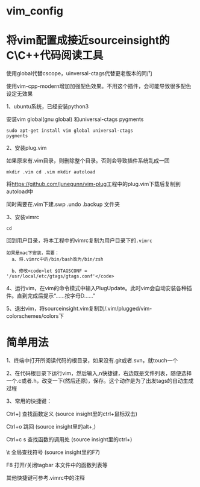 # vim_config
# 将vim配置成接近sourceinsight的C\C++代码阅读工具

使用global代替cscope，uinversal-ctags代替更老版本的同门

使用vim-cpp-modern增加加强配色效果。不用这个插件，会可能导致很多配色设定无效果



1、ubuntu系统，已经安装python3

安装vim  global(gnu global) 和universal-ctags pygments

<code>sudo apt-get install vim global universal-ctags pygments</code>

2、安装plug.vim

如果原来有.vim目录，则删除整个目录。否则会导致插件系统乱成一团

<code>mkdir .vim
cd .vim
mkdir autoload
</code>

将<url>https://github.com/junegunn/vim-plug</url>工程中的plug.vim下载后复制到autoload中

同时需要在.vim下建.swp   .undo  .backup 文件夹

3、安装vimrc

<code>cd </code> 

回到用户目录，将本工程中的vimrc复制为用户目录下的<code>.vimrc</code>

    如果是mac下安装，需要：
      a、将.vimrc中的/bin/bash改为/bin/zsh
      
      b、修改<code>let $GTAGSCONF = '/usr/local/etc/gtags/gtags.conf'</code>
      

4、运行vim，在vim的命令模式中输入PlugUpdate。此时vim会自动安装各种插件。直到完成后提示“……按字母D……”

5、退出vim，将sourceinsight.vim复制到/.vim/plugged/vim-colorschemes/colors下

# 简单用法
1、终端中打开所阅读代码的根目录，如果没有.git或者.svn，就touch一个

2、在代码根目录下运行vim，然后输入,n快捷键，右边既是文件列表，随便选择一个.c或者.h，改变一下(然后还原)，保存。这个动作是为了出发tags的自动生成过程

3、常用的快捷键：

Ctrl+]    查找函数定义      (source insight里的ctrl+鼠标双击)

Ctrl+o    跳回            (source insight里的alt+,)

Ctrl+c s  查找函数的调用处  (source insight里的ctrl+\)  

\t        全局查找符号      (source insight里的F7)

F8        打开/关闭tagbar   本文件中的函数列表等

其他快捷键可参考.vimrc中的注释

